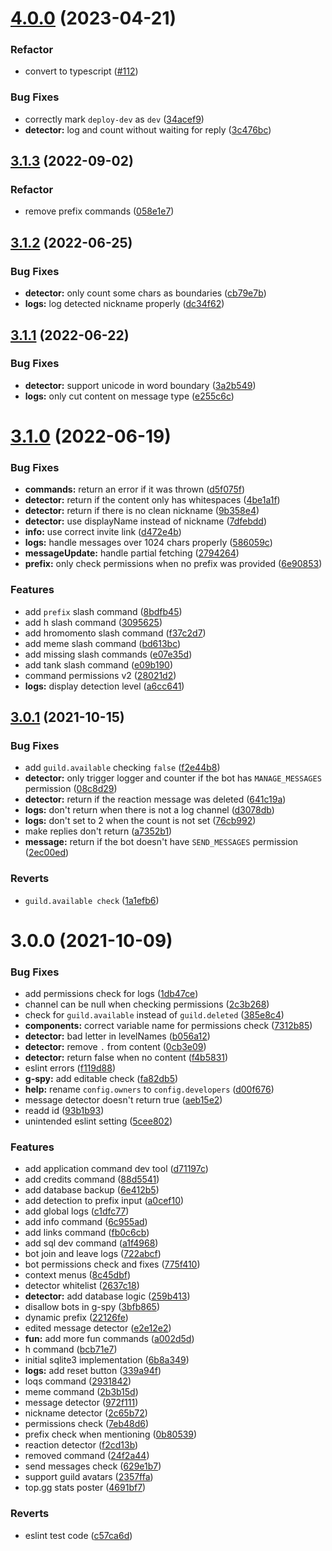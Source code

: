# [4.0.0](https://github.com/h-projects/gasbot/compare/3.1.3...4.0.0) (2023-04-21)

### Refactor

- convert to typescript ([#112](https://github.com/h-projects/gasbot/pull/112))

### Bug Fixes

- correctly mark `deploy-dev` as `dev` ([34acef9](https://github.com/h-projects/gasbot/commit/34acef9961ef326de0ec25febee79e4ff4c521ca))
- **detector:** log and count without waiting for reply ([3c476bc](https://github.com/h-projects/gasbot/commit/3c476bce6348fb20d72c166d544b9b5117b27852))

## [3.1.3](https://github.com/h-projects/gasbot/compare/3.1.2...3.1.3) (2022-09-02)

### Refactor

- remove prefix commands ([058e1e7](https://github.com/h-projects/gasbot/commit/058e1e7bc73b30cdef89d6da752375ff71dac5e3))

## [3.1.2](https://github.com/h-projects/gasbot/compare/3.1.1...3.1.2) (2022-06-25)

### Bug Fixes

- **detector:** only count some chars as boundaries ([cb79e7b](https://github.com/h-projects/gasbot/commit/cb79e7b0d879c4e9025e4d3f896d4190fc4bd7ce))
- **logs:** log detected nickname properly ([dc34f62](https://github.com/h-projects/gasbot/commit/dc34f626ac4dc14381cf4307d01e916ae9b63836))

## [3.1.1](https://github.com/h-projects/gasbot/compare/3.1.0...3.1.1) (2022-06-22)

### Bug Fixes

- **detector:** support unicode in word boundary ([3a2b549](https://github.com/h-projects/gasbot/commit/3a2b54970e6eb8527465c3b5417f1d45fd4f1261))
- **logs:** only cut content on message type ([e255c6c](https://github.com/h-projects/gasbot/commit/e255c6cb947c968c5fd073eb92db10fa966321c0))

# [3.1.0](https://github.com/h-projects/gasbot/compare/3.0.1...3.1.0) (2022-06-19)

### Bug Fixes

- **commands:** return an error if it was thrown ([d5f075f](https://github.com/h-projects/gasbot/commit/d5f075f6954bed002a580ed7080ca1f3d10cdb65))
- **detector:** return if the content only has whitespaces ([4be1a1f](https://github.com/h-projects/gasbot/commit/4be1a1f569809db33f63ae7dd7f23e0ed98adf29))
- **detector:** return if there is no clean nickname ([9b358e4](https://github.com/h-projects/gasbot/commit/9b358e43a821f8fae93b6dd76120a377942d7ada))
- **detector:** use displayName instead of nickname ([7dfebdd](https://github.com/h-projects/gasbot/commit/7dfebdd7b456a20875a737bc906ffd005e78acd7))
- **info:** use correct invite link ([d472e4b](https://github.com/h-projects/gasbot/commit/d472e4bec9607702fdc57a6ef1b34ea5ab7dc0e4))
- **logs:** handle messages over 1024 chars properly ([586059c](https://github.com/h-projects/gasbot/commit/586059c18da616f3eb73c26f2073c6899cebcb5f))
- **messageUpdate:** handle partial fetching ([2794264](https://github.com/h-projects/gasbot/commit/2794264708c818ec2ffc00a1a4ac482016dfea53))
- **prefix:** only check permissions when no prefix was provided ([6e90853](https://github.com/h-projects/gasbot/commit/6e908538e52fe1895223104b3ff78be46efaf5b4))

### Features

- add `prefix` slash command ([8bdfb45](https://github.com/h-projects/gasbot/commit/8bdfb4566e21728df77ade84bfd6fd15f995135f))
- add h slash command ([3095625](https://github.com/h-projects/gasbot/commit/30956258b87a749900b2c38d7b687908432bb70c))
- add hromomento slash command ([f37c2d7](https://github.com/h-projects/gasbot/commit/f37c2d7d68a1fb15d84d32445e2d28d0c978cb4b))
- add meme slash command ([bd613bc](https://github.com/h-projects/gasbot/commit/bd613bc1fbcce45752df250473c5b4ac5b149bbe))
- add missing slash commands ([e07e35d](https://github.com/h-projects/gasbot/commit/e07e35df8f34f1d40f92224c6d794959621afb33))
- add tank slash command ([e09b190](https://github.com/h-projects/gasbot/commit/e09b1900b10ffee568a7218ac746f1cf78d333d3))
- command permissions v2 ([28021d2](https://github.com/h-projects/gasbot/commit/28021d207c1b7427dc652411a38d9c6092e80f4e))
- **logs:** display detection level ([a6cc641](https://github.com/h-projects/gasbot/commit/a6cc6412315880c67b983d6b82371845290b415a))

## [3.0.1](https://github.com/h-projects/gasbot/compare/3.0.0...3.0.1) (2021-10-15)

### Bug Fixes

- add `guild.available` checking `false` ([f2e44b8](https://github.com/h-projects/gasbot/commit/f2e44b89612ace2394669c9ec5b1cefff2201dcb))
- **detector:** only trigger logger and counter if the bot has `MANAGE_MESSAGES` permission ([08c8d29](https://github.com/h-projects/gasbot/commit/08c8d29106bdf24a5ad279ba66c7f3af36dff51c))
- **detector:** return if the reaction message was deleted ([641c19a](https://github.com/h-projects/gasbot/commit/641c19a09225b64e4cf546c541e5b75fae4b5092))
- **logs:** don't return when there is not a log channel ([d3078db](https://github.com/h-projects/gasbot/commit/d3078db562b72328775ac90e20af838849d6f04c))
- **logs:** don't set to 2 when the count is not set ([76cb992](https://github.com/h-projects/gasbot/commit/76cb99287f24392a70766e81fc1b521616502db1))
- make replies don't return ([a7352b1](https://github.com/h-projects/gasbot/commit/a7352b1a3279e3d613a0a88b4a1bc2ea38432d88))
- **message:** return if the bot doesn't have `SEND_MESSAGES` permission ([2ec00ed](https://github.com/h-projects/gasbot/commit/2ec00ed16f24e038965a712c06e3d912a008dcec))

### Reverts

- `guild.available check` ([1a1efb6](https://github.com/h-projects/gasbot/commit/1a1efb63a5d704118661f97808af631f2a4d2ad3))

# 3.0.0 (2021-10-09)

### Bug Fixes

- add permissions check for logs ([1db47ce](https://github.com/h-projects/gasbot/commit/1db47ceb068217eaadb4c5eaabf314812d56d702))
- channel can be null when checking permissions ([2c3b268](https://github.com/h-projects/gasbot/commit/2c3b268037a9bc69b1d7cf06e0ec0ef856369f7d))
- check for `guild.available` instead of `guild.deleted` ([385e8c4](https://github.com/h-projects/gasbot/commit/385e8c4962678f35c2f9d1d705a31c3baa5e062f))
- **components:** correct variable name for permissions check ([7312b85](https://github.com/h-projects/gasbot/commit/7312b85907b1db78feb2013df939e8893b52b257))
- **detector:** bad letter in levelNames ([b056a12](https://github.com/h-projects/gasbot/commit/b056a12b8c80806bcf920a2409691751fc12b641))
- **detector:** remove `.` from content ([0cb3e09](https://github.com/h-projects/gasbot/commit/0cb3e097361cf91cef16a51fd07009aab2255115))
- **detector:** return false when no content ([f4b5831](https://github.com/h-projects/gasbot/commit/f4b5831fec4e44d4aa158dc0600110228efe2803))
- eslint errors ([f119d88](https://github.com/h-projects/gasbot/commit/f119d88d2cfff90cd5c619859532f3d29fa7179a))
- **g-spy:** add editable check ([fa82db5](https://github.com/h-projects/gasbot/commit/fa82db5e2e6703373d4f6f929c930941bae773af))
- **help:** rename `config.owners` to `config.developers` ([d00f676](https://github.com/h-projects/gasbot/commit/d00f676b8c477e6d0b14b3ccdea9dc271570d197))
- message detector doesn't return true ([aeb15e2](https://github.com/h-projects/gasbot/commit/aeb15e212dfa8d17e19974fa3c2929e724ca8e78))
- readd id ([93b1b93](https://github.com/h-projects/gasbot/commit/93b1b93c0f26e685ae1d940172c7ac457298e4e8))
- unintended eslint setting ([5cee802](https://github.com/h-projects/gasbot/commit/5cee802d3c6772ef16eeecbff86aa082a3576633))

### Features

- add application command dev tool ([d71197c](https://github.com/h-projects/gasbot/commit/d71197cc4fc4c66c592ed9246639ad3e5fa7c02c))
- add credits command ([88d5541](https://github.com/h-projects/gasbot/commit/88d554149199b940d8a1fb58e3ac8a8b3d19dcf5))
- add database backup ([6e412b5](https://github.com/h-projects/gasbot/commit/6e412b55e2c649e3408d42350fa90a9a698cdeca))
- add detection to prefix input ([a0cef10](https://github.com/h-projects/gasbot/commit/a0cef10cbac2b778c7b73766d002cdae12c443e6))
- add global logs ([c1dfc77](https://github.com/h-projects/gasbot/commit/c1dfc771cfb759114d549253f3df18893e723d2a))
- add info command ([6c955ad](https://github.com/h-projects/gasbot/commit/6c955ad29f98c7d8b60760c4a7b024d1c98a1a8c))
- add links command ([fb0c6cb](https://github.com/h-projects/gasbot/commit/fb0c6cb068e7a185c03ea88529fc033d225abcf2))
- add sql dev command ([a1f4968](https://github.com/h-projects/gasbot/commit/a1f496865719dc6c636540769292a5fd8ac1c355))
- bot join and leave logs ([722abcf](https://github.com/h-projects/gasbot/commit/722abcfee74031aef6b66f0ad20f74539f2a6d75))
- bot permissions check and fixes ([775f410](https://github.com/h-projects/gasbot/commit/775f410747553254ab2928d17bb1d4d988e0c9dd))
- context menus ([8c45dbf](https://github.com/h-projects/gasbot/commit/8c45dbf11a30e42731875d3388ba7f1ad7250903))
- detector whitelist ([2637c18](https://github.com/h-projects/gasbot/commit/2637c18b6ef3a977dbe3833cc1ece24ceb9574ae))
- **detector:** add database logic ([259b413](https://github.com/h-projects/gasbot/commit/259b413813b1d8a2289cf9c537cc5f5b1a9e08e1))
- disallow bots in g-spy ([3bfb865](https://github.com/h-projects/gasbot/commit/3bfb865c83fdc41396a20d0546075a4988421948))
- dynamic prefix ([22126fe](https://github.com/h-projects/gasbot/commit/22126fee82fb1ad752da56359adf64d25714289f))
- edited message detector ([e2e12e2](https://github.com/h-projects/gasbot/commit/e2e12e2e8aecf3b5478bd424a0974d9d49565805))
- **fun:** add more fun commands ([a002d5d](https://github.com/h-projects/gasbot/commit/a002d5d39e7e544414ee3af2dd80c5c89f1bcc32))
- h command ([bcb71e7](https://github.com/h-projects/gasbot/commit/bcb71e794609ba7ba03d80d2775e3eeb346735e4))
- initial sqlite3 implementation ([6b8a349](https://github.com/h-projects/gasbot/commit/6b8a3494cbe01c984932759dfb45f83ef9d884bc))
- **logs:** add reset button ([339a94f](https://github.com/h-projects/gasbot/commit/339a94f757d424a6d5c239d69755fa63d52756a3))
- loqs command ([2931842](https://github.com/h-projects/gasbot/commit/293184231618e805e6f177a9bd9271c0e84ffb66))
- meme command ([2b3b15d](https://github.com/h-projects/gasbot/commit/2b3b15d68b3779f0b757bbbe4b30fffbf5381ebb))
- message detector ([972f111](https://github.com/h-projects/gasbot/commit/972f111a7b825a4995a63ee2ea11114dc23d8324))
- nickname detector ([2c65b72](https://github.com/h-projects/gasbot/commit/2c65b720eed231bf55fb4bb8a2b6b6bf93040bb7))
- permissions check ([7eb48d6](https://github.com/h-projects/gasbot/commit/7eb48d63099a9968c6fc8087c43f15ed7df3f7d0))
- prefix check when mentioning ([0b80539](https://github.com/h-projects/gasbot/commit/0b8053966cd9e89e05b729891b3ebacb981df3f9))
- reaction detector ([f2cd13b](https://github.com/h-projects/gasbot/commit/f2cd13b923413e4452dcce5b33bd38273fb5e226))
- removed command ([24f2a44](https://github.com/h-projects/gasbot/commit/24f2a4406ead1962c82030f12ac03aaf563d726b))
- send messages check ([629e1b7](https://github.com/h-projects/gasbot/commit/629e1b72bac0914878c7ef08f2435f98e32ef12e))
- support guild avatars ([2357ffa](https://github.com/h-projects/gasbot/commit/2357ffa21d6bffba7feb012559dba351498576d0))
- top.gg stats poster ([4691bf7](https://github.com/h-projects/gasbot/commit/4691bf7249e05d2bc95416f88d344510f6879f4b))

### Reverts

- eslint test code ([c57ca6d](https://github.com/h-projects/gasbot/commit/c57ca6d4cb56488938297812436cdd0cb38507c5))

